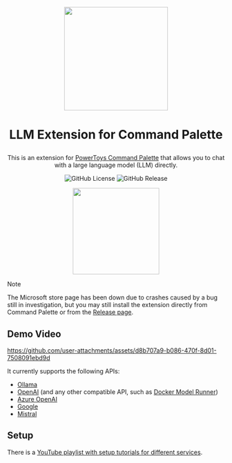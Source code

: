 <p align=center>
  <img src="./Assets/Logo.png" width="240px"/>
</p>

# <p align=center>LLM Extension for Command Palette</p>

<p align=center>This is an extension for <a href="https://learn.microsoft.com/en-us/windows/powertoys/command-palette/overview">PowerToys Command Palette</a> that allows you to chat with a large language model (LLM) directly.</p>

<p align=center>
  <img alt="GitHub License" src="https://img.shields.io/github/license/lioqing/llm-extension-for-cmd-pal">
  <img alt="GitHub Release" src="https://img.shields.io/github/v/release/lioqing/llm-extension-for-cmd-pal">
</p>

<p align=center>
  <a href="https://apps.microsoft.com/detail/9NPK6KSDLC81">
  	<img src="https://get.microsoft.com/images/en-us%20dark.svg" width="200"/>
  </a>
</p>

> [!NOTE]
>
> The Microsoft store page has been down due to crashes caused by a bug still in investigation, but you may still install the extension directly from Command Palette or from the [Release page](https://github.com/LioQing/llm-extension-for-cmd-pal/releases).

## Demo Video

https://github.com/user-attachments/assets/d8b707a9-b086-470f-8d01-7508091ebd9d

It currently supports the following APIs:

- [Ollama](https://ollama.com/)
- [OpenAI](https://platform.openai.com/docs/overview) (and any other compatible API, such as [Docker Model Runner](https://docs.docker.com/model-runner/))
- [Azure OpenAI](https://learn.microsoft.com/en-us/azure/cognitive-services/openai/overview)
- [Google](https://aistudio.google.com/)
- [Mistral](https://console.mistral.ai/)

## Setup

There is a [YouTube playlist with setup tutorials for different services](https://www.youtube.com/playlist?list=PLtpfYcxJV4LHu0gpKagHWjYR1Lghulnt8).
